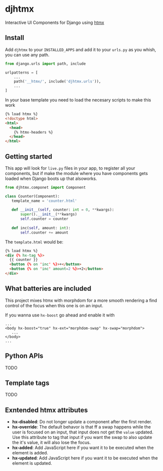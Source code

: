# djhtmx

Interactive UI Components for Django using [htmx](https://htmx.org)

## Install

Add `djhtmx` to your `INSTALLED_APPS` and add it to your `urls.py` as you whish, you can use any path.

```python
from django.urls import path, include

urlpatterns = [
    ...
    path('__htmx/', include('djhtmx.urls')),
    ...
]
```

In your base template you need to load the necesary scripts to make this work

```html
{% load htmx %}
<!doctype html>
<html>
  <head>
    {% htmx-headers %}
  </head>
</html>
```

## Getting started

This app will look for `live.py` files in your app, to register all your components, but if make the module where you have components gets loaded when Django boots up that alsoworks.

```python
from djhtmx.componet import Component

class Counter(Component):
   template_name = 'counter.html'
   
   def __init__(self, counter: int = 0, **kwargs):
       super().__init__(**kwargs)
       self.counter = counter
   
   def inc(self, amount: int):
       self.counter += amount
```

The `template.html` would be:

```html
{% load htmx %}
<div {% hx-tag %}>
  {{ counter }}
  <button {% on 'inc' %}>+</button>
  <button {% on 'inc' amount=2 %}>+2</button>
</div>
```

## What batteries are included

This project mixes htmx with morphdom for a more smooth rendering a find control of the focus when this one is on an input.

If you wanna use `hx-boost` go ahead and enable it with

```
...
<body hx-boost="true" hx-ext="morphdom-swap" hx-swap="morphdom">
   ...
</body>
...
```

## Python APIs

TODO

## Template tags

TODO

## Exntended htmx attributes

- **hx-disabled**: Do not longer update a component after the first render.
- **hx-override**: The default behavor is that ff a swap happens while the user is focused on an input, that input does not get the `value` updated. Use this attribute to tag that input if you want the swap to also update the it's value, it will also lose the focus.
- **hx-added**: Add JavaScript here if you want it to be executed when the element is added.
- **hx-updated**: Add JavaScript here if you want it to be executed when the element is updated.
